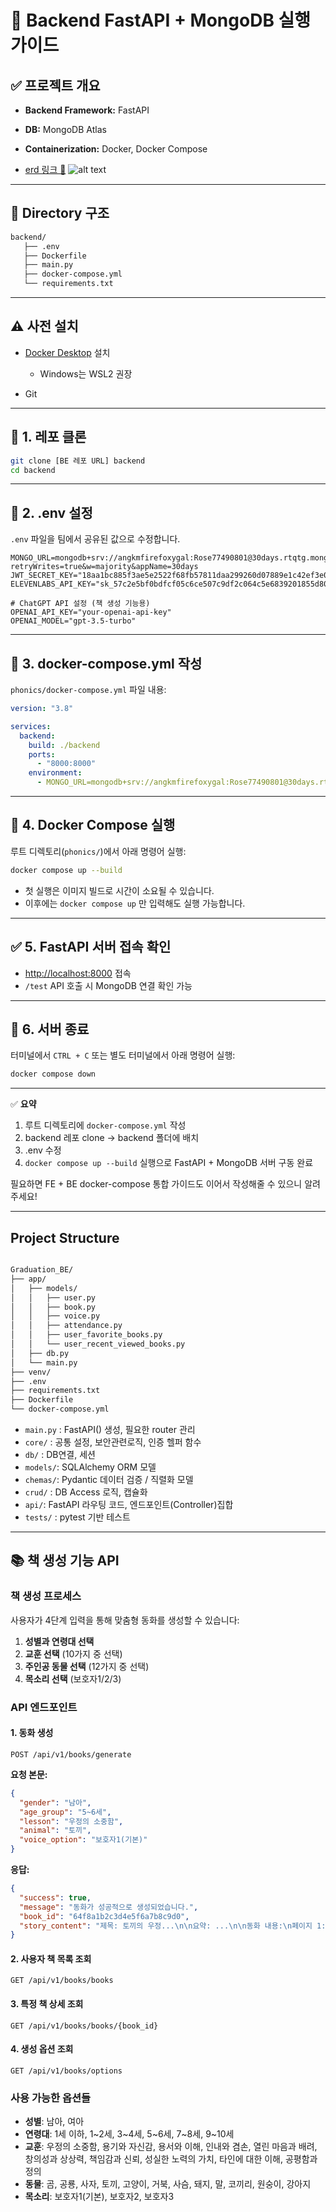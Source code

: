 # 🐳 Backend FastAPI + MongoDB 실행 가이드

## ✅ 프로젝트 개요

* **Backend Framework:** FastAPI
* **DB:** MongoDB Atlas
* **Containerization:** Docker, Docker Compose

* [erd 링크 🔗](https://dbdiagram.io/d/68649308f413ba3508d03220)
![alt text](image.png)
---

## 📁 Directory 구조

```bash
backend/
   ├── .env
   ├── Dockerfile
   ├── main.py
   ├── docker-compose.yml
   └── requirements.txt

```

---

## ⚠️ 사전 설치

* [Docker Desktop](https://www.docker.com/products/docker-desktop/) 설치

  * Windows는 WSL2 권장
* Git

---

## 🔧 1. 레포 클론

```bash
git clone [BE 레포 URL] backend
cd backend
```

---

## 🔧 2. .env 설정

`.env` 파일을 팀에서 공유된 값으로 수정합니다.

```env
MONGO_URL=mongodb+srv://angkmfirefoxygal:Rose77490801@30days.rtqtg.mongodb.net/?retryWrites=true&w=majority&appName=30days
JWT_SECRET_KEY="18aa1bc885f3ae5e2522f68fb57811daa299260d07889e1c42ef3e0f50048db3"
ELEVENLABS_API_KEY="sk_57c2e5bf0bdfcf05c6ce507c9df2c064c5e6839201855d80"

# ChatGPT API 설정 (책 생성 기능용)
OPENAI_API_KEY="your-openai-api-key"
OPENAI_MODEL="gpt-3.5-turbo"
```

---

## 🔧 3. docker-compose.yml 작성

`phonics/docker-compose.yml` 파일 내용:

```yaml
version: "3.8"

services:
  backend:
    build: ./backend
    ports:
      - "8000:8000"
    environment:
      - MONGO_URL=mongodb+srv://angkmfirefoxygal:Rose77490801@30days.rtqtg.mongodb.net/?retryWrites=true&w=majority&appName=30days
```

---

## 🔧 4. Docker Compose 실행

루트 디렉토리(`phonics/`)에서 아래 명령어 실행:

```bash
docker compose up --build
```

* 첫 실행은 이미지 빌드로 시간이 소요될 수 있습니다.
* 이후에는 `docker compose up` 만 입력해도 실행 가능합니다.

---

## ✅ 5. FastAPI 서버 접속 확인

* [http://localhost:8000](http://localhost:8000) 접속
* `/test` API 호출 시 MongoDB 연결 확인 가능

---

## 🛑 6. 서버 종료

터미널에서 `CTRL + C`
또는 별도 터미널에서 아래 명령어 실행:

```bash
docker compose down
```

---

✅ **요약**

1. 루트 디렉토리에 `docker-compose.yml` 작성
2. backend 레포 clone → backend 폴더에 배치
3. .env 수정
4. `docker compose up --build` 실행으로 FastAPI + MongoDB 서버 구동 완료

필요하면 FE + BE docker-compose 통합 가이드도 이어서 작성해줄 수 있으니 알려주세요!


---- 
## Project Structure
```bash

Graduation_BE/
├── app/
│   ├── models/
│   │   ├── user.py
│   │   ├── book.py
│   │   ├── voice.py
│   │   ├── attendance.py
│   │   ├── user_favorite_books.py
│   │   └── user_recent_viewed_books.py
│   ├── db.py
│   └── main.py
├── venv/
├── .env
├── requirements.txt
├── Dockerfile
└── docker-compose.yml


```

- `main.py` : FastAPI() 생성, 필요한 router 관리
- `core/` : 공통 설정, 보안관련로직, 인증 헬퍼 함수
- `db/` : DB연결, 세션
- `models/`: SQLAlchemy ORM 모델
- `chemas/`: Pydantic 데이터 검증 / 직렬화 모델
- `crud/` : DB Access 로직, 캡슐화
- `api/`: FastAPI 라우팅 코드, 엔드포인트(Controller)집합
- `tests/` : pytest 기반 테스트

---

## 📚 책 생성 기능 API

### 책 생성 프로세스

사용자가 4단계 입력을 통해 맞춤형 동화를 생성할 수 있습니다:

1. **성별과 연령대 선택**
2. **교훈 선택** (10가지 중 선택)
3. **주인공 동물 선택** (12가지 중 선택)
4. **목소리 선택** (보호자1/2/3)

### API 엔드포인트

#### 1. 동화 생성
```http
POST /api/v1/books/generate
```

**요청 본문:**
```json
{
  "gender": "남아",
  "age_group": "5~6세",
  "lesson": "우정의 소중함",
  "animal": "토끼",
  "voice_option": "보호자1(기본)"
}
```

**응답:**
```json
{
  "success": true,
  "message": "동화가 성공적으로 생성되었습니다.",
  "book_id": "64f8a1b2c3d4e5f6a7b8c9d0",
  "story_content": "제목: 토끼의 우정...\n\n요약: ...\n\n동화 내용:\n페이지 1: ..."
}
```

#### 2. 사용자 책 목록 조회
```http
GET /api/v1/books/books
```

#### 3. 특정 책 상세 조회
```http
GET /api/v1/books/books/{book_id}
```

#### 4. 생성 옵션 조회
```http
GET /api/v1/books/options
```

### 사용 가능한 옵션들

- **성별**: 남아, 여아
- **연령대**: 1세 이하, 1~2세, 3~4세, 5~6세, 7~8세, 9~10세
- **교훈**: 우정의 소중함, 용기와 자신감, 용서와 이해, 인내와 겸손, 열린 마음과 배려, 창의성과 상상력, 책임감과 신뢰, 성실한 노력의 가치, 타인에 대한 이해, 공평함과 정의
- **동물**: 곰, 공룡, 사자, 토끼, 고양이, 거북, 사슴, 돼지, 말, 코끼리, 원숭이, 강아지
- **목소리**: 보호자1(기본), 보호자2, 보호자3
